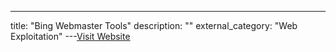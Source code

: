 ---
title: "Bing Webmaster Tools"
description: ""
external_category: "Web Exploitation"
---[Visit Website](http://www.bing.com/toolbox/webmaster)

